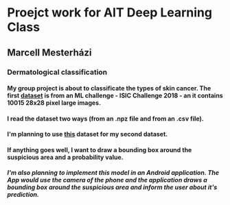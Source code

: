 # Proejct work for AIT Deep Learning Class


## Marcell Mesterházi

### Dermatological classification

#### My group project is about to classificate the types of skin cancer. The first [dataset](https://challenge.isic-archive.com/data/) is from an ML challenge - ISIC Challenge 2018 - an it contains 10015 28x28 pixel large images.
#### I read the dataset two ways (from an .npz file and from an .csv file).

#### I'm planning to use [this](https://www.kaggle.com/c/siim-isic-melanoma-classification/) dataset for my second dataset.

#### If anything goes well, I want to draw a bounding box around the suspicious area and a probability value.

##### I'm also planning to implement this model in an Android application. The App would use the camera of the phone and the application draws a bounding box around the suspicious area and inform the user about it's prediction.